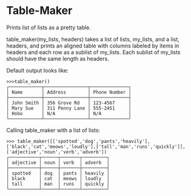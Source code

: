 # Table-Maker
Prints list of lists as a pretty table.


table_maker(my_lists, headers) takes a list of lists, my_lists, and a list, headers, and prints an aligned table with columns labeled by items in headers and each row as a sublist of my_lists. Each sublist of my_lists should have the same length as headers.

Default output looks like:

```
>>>table_maker()
┌────────────┬────────────────┬──────────────┐
│ Name       │ Address        │ Phone Number │
├────────────┼────────────────┼──────────────┤
│ John Smith │ 356 Grove Rd   │ 123-4567     │
│ Mary Sue   │ 311 Penny Lane │ 555-2451     │
│ Hobo       │ N/A            │ N/A          │
└────────────┴────────────────┴──────────────┘
```

Calling table_maker with a list of lists:

```
>>> table_maker([['spotted','dog','pants','heavily'],['black','cat','meows','loudly'],['tall','man','runs','quickly']],['adjective','noun','verb','adverb'])
┌───────────┬──────┬───────┬─────────┐
│ adjective │ noun │ verb  │ adverb  │
├───────────┼──────┼───────┼─────────┤
│ spotted   │ dog  │ pants │ heavily │
│ black     │ cat  │ meows │ loudly  │
│ tall      │ man  │ runs  │ quickly │
└───────────┴──────┴───────┴─────────┘
```
